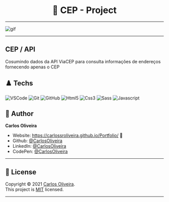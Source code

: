 <h1 align="center"> 🏴󠁧󠁢󠁥󠁮󠁧󠁿 CEP - Project </h1>

---
![gif](https://user-images.githubusercontent.com/63623377/124982918-ae654080-e00d-11eb-8921-3a2e8899c18a.gif)

---

## CEP / API

Cosumindo dados da API ViaCEP para consulta informações de endereços fornecendo apenas o CEP

## ♟️ Techs

![VSCode](https://img.shields.io/badge/-VSCode-0085D1?style=flat-square&logo=visual-studio-code&logoColor=white)
![Git](https://img.shields.io/badge/-Git-F05032?style=flat-square&logo=git&logoColor=white)
![GitHub](https://img.shields.io/badge/-GitHub-212121?style=flat-square&logo=GitHub&logoColor=white)
![Html5](https://img.shields.io/badge/-Html5-DD4B25?style=flat-square&logo=Html5&logoColor=white)
![Css3](https://img.shields.io/badge/-Css3-146EB0?style=flat-square&logo=Css3&logoColor=white)
![Sass](https://img.shields.io/badge/-Sass-C76494?style=flat-square&logo=Sass&logoColor=white)
![Javascript](https://img.shields.io/badge/-Javascript-EFD81D?style=flat-square&logo=Javascript&logoColor=black)



## 👤 Author

**Carlos Oliveira**

- Website: https://carlossroliveira.github.io/Portfolio/ 🖤
- Github: [@CarlosOliveira](https://github.com/carlossroliveira)
- LinkedIn: [@CarlosOliveira](https://www.linkedin.com/in/carlos-oliveira-ab93941a1/)
- CodePen: [@CarlosOliveira](https://codepen.io/carlosjs)

---

## 📝 License

Copyright © 2021 [Carlos Oliveira](https://github.com/carlossroliveira).<br />
This project is [MIT](https://opensource.org/licenses/MIT) licensed.

---
